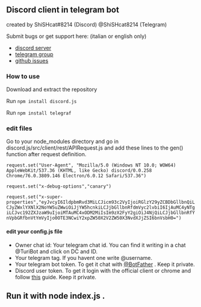 ## Discord client in telegram bot
created by 
ShiSHcat#8214 (Discord)
@ShiSHcat8214 (Telegram)

Submit bugs or get support here: (italian or english only)
 - [discord server](https://discord.gg/sgwm7Ax)
 - [telegram group](https://t.me/discordgram)
 - [github issues](https://github.com/discordgram/DiscordForTelegram/issues)

### How to use
Download and extract the repository

Run `npm install discord.js`

Run `npm install telegraf`
### edit files
Go to your node_modules directory and go in discord.js/src/client/rest/APIRequest.js and add these lines to the gen() function after request definition. 

`request.set("User-Agent", "Mozilla/5.0 (Windows NT 10.0; WOW64) AppleWebKit/537.36 (KHTML, like Gecko) discord/0.0.258 Chrome/76.0.3809.146 Electron/6.0.12 Safari/537.36")`

`request.set("x-debug-options","canary")`

`request.set("x-super-properties","eyJvcyI6IldpbmRvd3MiLCJicm93c2VyIjoiRGlzY29yZCBDbGllbnQiLCJyZWxlYXNlX2NoYW5uZWwiOiJjYW5hcnkiLCJjbGllbnRfdmVyc2lvbiI6IjAuMC4yNTgiLCJvc192ZXJzaW9uIjoiMTAuMC4xODM2MiIsIm9zX2FyY2giOiJ4NjQiLCJjbGllbnRfYnVpbGRfbnVtYmVyIjo0OTE3NCwiY2xpZW50X2V2ZW50X3NvdXJjZSI6bnVsbH0=")`

#### edit your config.js file
- Owner chat id: Your telegram chat id. You can find it writing in a chat @TuriBot and click on DC and ID.
- Your telegram tag. If you havent one write @username.
- Your telegram bot token. To get it chat with [@BotFather](https://t.me/BotFather) . Keep it private.
- Discord user token. To get it login with the official client or chrome and follow [this](https://discordhelp.net/discord-token) guide. Keep it private.

## Run it with node index.js .
